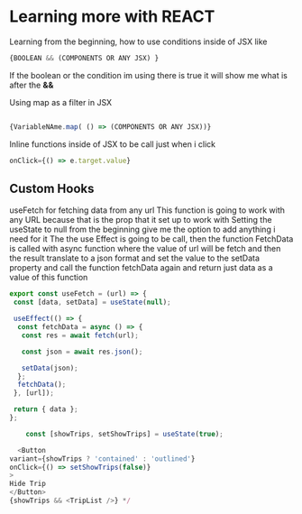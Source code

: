# Learning more with REACT

Learning from the beginning, how to use conditions inside of JSX like

```javascript
{BOOLEAN && (COMPONENTS OR ANY JSX) }
```

If the boolean or the condition im using there is true it will show me what is after the **&&**

Using map as a filter in JSX

```javascript

{VariableNAme.map( () => (COMPONENTS OR ANY JSX))}
```

Inline functions inside of JSX to be call just when i click

```javascript
onClick={() => e.target.value}
```

## Custom Hooks

useFetch for fetching data from any url
This function is going to work with any URL because that is the prop that it set up to work with
Setting the useState to null from the beginning give me the option to add anything i need for it
The the use Effect is going to be call, then the function FetchData is called with async function where the value of url will be fetch and then the result translate to a json format and set the value to the setData property and call the function fetchData again and return just data as a value of this function

```jsx
export const useFetch = (url) => {
 const [data, setData] = useState(null);

 useEffect(() => {
  const fetchData = async () => {
   const res = await fetch(url);

   const json = await res.json();

   setData(json);
  };
  fetchData();
 }, [url]);

 return { data };
};
```

```javascript
    const [showTrips, setShowTrips] = useState(true);

  <Button
variant={showTrips ? 'contained' : 'outlined'}
onClick={() => setShowTrips(false)}
>
Hide Trip
</Button>
{showTrips && <TripList />} */

````
